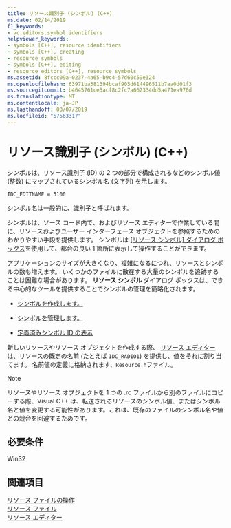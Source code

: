 ```yaml
---
title: リソース識別子 (シンボル) (C++)
ms.date: 02/14/2019
f1_keywords:
- vc.editors.symbol.identifiers
helpviewer_keywords:
- symbols [C++], resource identifiers
- symbols [C++], creating
- resource symbols
- symbols [C++], editing
- resource editors [C++], resource symbols
ms.assetid: 8fccc09a-0237-4a65-b9c4-57d60c59e324
ms.openlocfilehash: 63971ba381394bcaf905d614496511b7aa0d01f3
ms.sourcegitcommit: b4645761ce5acf8c2fc7a662334dd5a471ea976d
ms.translationtype: MT
ms.contentlocale: ja-JP
ms.lasthandoff: 03/07/2019
ms.locfileid: "57563317"
---
```

# <a name="resource-identifiers-symbols-c"></a>リソース識別子 (シンボル) (C++)

シンボルは、リソース識別子 (ID) の 2 つの部分で構成されるなどのシンボル値 (整数) にマップされているシンボル名 (文字列) を示します。

```
IDC_EDITNAME = 5100
```

シンボル名は一般的に、識別子と呼ばれます。

シンボルは、ソース コード内で、およびリソース エディターで作業している間に、リソースおよびユーザー インターフェース オブジェクトを参照するためのわかりやすい手段を提供します。 シンボルは [[リソース シンボル] ダイアログ ボックス](../windows/viewing-resource-symbols.md)を使用して、都合の良い 1 箇所に表示して操作することができます。

アプリケーションのサイズが大きくなり、複雑になるにつれ、リソースとシンボルの数も増えます。 いくつかのファイルに散在する大量のシンボルを追跡することは困難な場合があります。 **リソース シンボル** ダイアログ ボックスは、できる中心的なツールを提供することでシンボルの管理を簡略化されます。

- [シンボルを作成します。](../windows/creating-new-symbols.md)

- [シンボルを管理します。](../windows/changing-a-symbol-or-symbol-name-id.md)

- [定義済みシンボル ID の表示](../windows/predefined-symbol-ids.md)

新しいリソースやリソース オブジェクトを作成する際、 [リソース エディター](../windows/resource-editors.md) は、リソースの既定の名前 (たとえば `IDC_RADIO1`) を提供し、値をそれに割り当てます。 名前値の定義に格納されます、`Resource.h`ファイル。

> [!NOTE]
> リソースやリソース オブジェクトを 1 つの .rc ファイルから別のファイルにコピーする際、Visual C++ は、転送されるリソースのシンボル値、またはシンボル名と値を変更する可能性があります。これは、既存のファイルのシンボル名や値との競合を回避するためです。

## <a name="requirements"></a>必要条件

Win32

## <a name="see-also"></a>関連項目

[リソース ファイルの操作](../windows/working-with-resource-files.md)<br/>
[リソース ファイル](../windows/resource-files-visual-studio.md)<br/>
[リソース エディター](../windows/resource-editors.md)<br/>